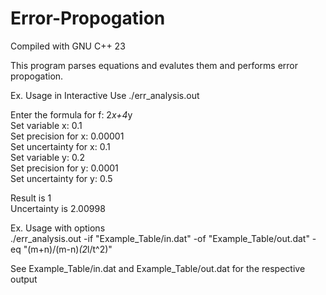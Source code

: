 # Error-Propogation

Compiled with GNU C++ 23

This program parses equations and evalutes them and performs error propogation.

Ex. Usage in Interactive Use
./err_analysis.out

Enter the formula for f: 2*x+4*y<br>
Set variable x: 0.1<br>
Set precision for x: 0.00001<br>
Set uncertainty for x: 0.1<br>
Set variable y: 0.2<br>
Set precision for y: 0.0001<br>
Set uncertainty for y: 0.5<br>

Result is 1<br>
Uncertainty is 2.00998

Ex. Usage with options<br>
./err_analysis.out -if "Example_Table/in.dat" -of "Example_Table/out.dat" -eq "(m+n)/(m-n)*(2*l/t^2)"

See Example_Table/in.dat and Example_Table/out.dat for the respective output

